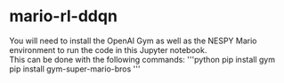 # mario-rl-ddqn
You will need to install the OpenAI Gym as well as the NESPY Mario environment to run the code in this Jupyter notebook.  
This can be done with the following commands:
'''python
pip install gym  
pip install gym-super-mario-bros
'''
